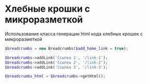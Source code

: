 # Хлебные крошки с микроразметкой
Использование класса генерации html кода хлебных крошек с микроразметкой

```php
$breadcrumbs = new Breadcrumbs($add_home_link = true);

$breadcrumbs->addLink('Ссылка 1', '/link-1');
$breadcrumbs->addLink('Ссылка 2', '/link-2');
$breadcrumbs->addLink('Ссылка 3', '/link-3');

$breadcrumbs_html = $breadcrumbs->getHtml();
```
